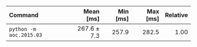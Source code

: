 | Command | Mean [ms] | Min [ms] | Max [ms] | Relative |
|:---|---:|---:|---:|---:|
| `python -m aoc.2015.03` | 267.6 ± 7.3 | 257.9 | 282.5 | 1.00 |
